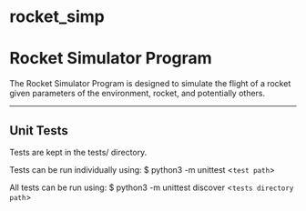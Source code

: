 # rocket_simp
# Rocket Simulator Program

The Rocket Simulator Program is designed to simulate the flight of a rocket
given parameters of the environment, rocket, and potentially others.

<hr />

## Unit Tests
Tests are kept in the tests/ directory.

Tests can be run individually using:
    $ python3 -m unittest <`test path`>

All tests can be run using:
    $ python3 -m unittest discover <`tests directory path`>
